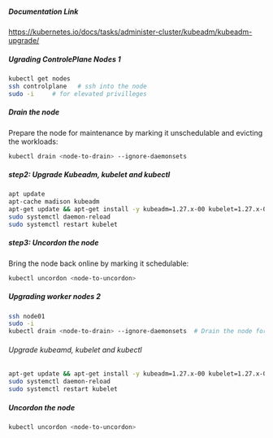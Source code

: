 ##### Documentation Link

https://kubernetes.io/docs/tasks/administer-cluster/kubeadm/kubeadm-upgrade/

##### Ugrading ControlePlane Nodes 1
```sh
kubectl get nodes
ssh controlplane   # ssh into the node
sudo -i     # for elevated privilleges
```

##### Drain the node
Prepare the node for maintenance by marking it unschedulable and evicting the workloads:
```sh
kubectl drain <node-to-drain> --ignore-daemonsets

```
##### step2: Upgrade Kubeadm, kubelet and kubectl
```sh
apt update
apt-cache madison kubeadm
apt-get update && apt-get install -y kubeadm=1.27.x-00 kubelet=1.27.x-00 kubectl=1.27.x-00
sudo systemctl daemon-reload
sudo systemctl restart kubelet
```

##### step3: Uncordon the node
Bring the node back online by marking it schedulable:
```sh
kubectl uncordon <node-to-uncordon>

```
 ##### Upgrading worker nodes 2

```sh
ssh node01
sudo -i 
kubectl drain <node-to-drain> --ignore-daemonsets  # Drain the node for manitanance

```
###### Upgrade kubeamd, kubelet and kubectl
```sh
apt-get update && apt-get install -y kubeadm=1.27.x-00 kubelet=1.27.x-00 kubectl=1.27.x-00 
sudo systemctl daemon-reload
sudo systemctl restart kubelet

```
##### Uncordon the node
```sh
kubectl uncordon <node-to-uncordon>
```







